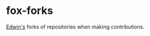 # fox-forks

[Edwin's](https://github.com/hyperupcall) forks of repositories when making contributions.
